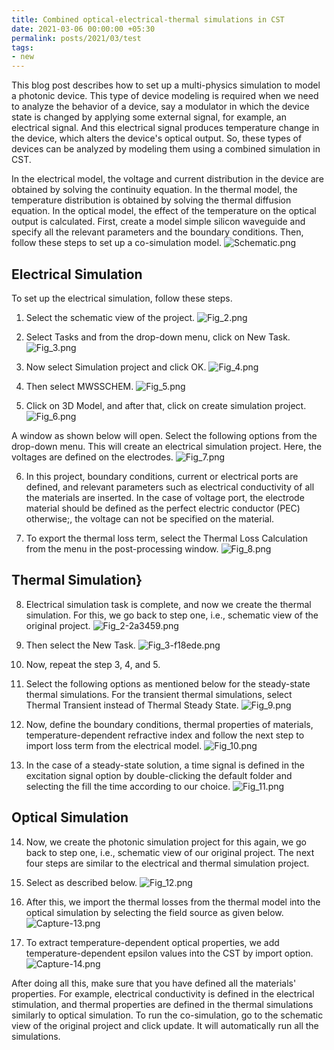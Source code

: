 ```yaml
---
title: Combined optical-electrical-thermal simulations in CST
date: 2021-03-06 00:00:00 +05:30
permalink: posts/2021/03/test
tags:
- new
---
```


This blog post describes how to set up a multi-physics simulation to model a photonic device. This type of device modeling is required when we need to analyze the behavior of a device, say a modulator in which the device state is changed by applying some external signal, for example, an electrical signal. And this electrical signal produces temperature change in the device, which alters the device's optical output. So, these types of devices can be analyzed by modeling them using a combined simulation in CST. 

In the electrical model, the voltage and current distribution in the device are obtained by solving the continuity equation. In the thermal model, the temperature distribution is obtained by solving the thermal diffusion equation. In the optical model, the effect of the temperature on the optical output is calculated.
First, create a model simple silicon waveguide and specify all the relevant parameters and the boundary conditions. Then, follow these steps to set up a co-simulation model. 
![Schematic.png](/uploads/Schematic.png)

## Electrical Simulation
To set up the electrical simulation, follow these steps.
1. Select the schematic view of the project.
![Fig_2.png](/uploads/Fig_2.png)

2. Select Tasks and from the drop-down menu, click on New Task.
![Fig_3.png](/uploads/Fig_3.png)

3. Now select Simulation project and click OK.
![Fig_4.png](/uploads/Fig_4.png)

4. Then select MWSSCHEM.
![Fig_5.png](/uploads/Fig_5.png)

5. Click on 3D Model, and after that, click on create simulation project.
![Fig_6.png](/uploads/Fig_6.png)

A window as shown below will open. Select the following options from the drop-down menu. This will create an electrical simulation project. Here, the voltages are defined on the electrodes.
![Fig_7.png](/uploads/Fig_7.png)

6. In this project, boundary conditions, current or electrical ports are defined, and relevant parameters such as electrical conductivity of all the materials are inserted. In the case of voltage port, the electrode material should be defined as the perfect electric conductor (PEC) otherwise;, the voltage can not be specified on the material.

7. To export the thermal loss term, select the Thermal Loss Calculation from the menu in the post-processing window.
![Fig_8.png](/uploads/Fig_8.png)

## Thermal Simulation}
8. Electrical simulation task is complete, and now we create the thermal simulation. For this, we go back to step one, i.e., schematic view of the original project.
![Fig_2-2a3459.png](/uploads/Fig_2-2a3459.png)

9. Then select the New Task.
![Fig_3-f18ede.png](/uploads/Fig_3-f18ede.png)

10. Now, repeat the step 3, 4, and 5. 

11. Select the following options as mentioned below for the steady-state thermal simulations. For the transient thermal simulations, select Thermal Transient instead of Thermal Steady State.
![Fig_9.png](/uploads/Fig_9.png)

12. Now, define the boundary conditions, thermal properties of materials, temperature-dependent refractive index and follow the next step to import loss term from the electrical model.
![Fig_10.png](/uploads/Fig_10.png)

13. In the case of a steady-state solution, a time signal is defined in the excitation signal option by double-clicking the default folder and selecting the fill the time according to our choice.
![Fig_11.png](/uploads/Fig_11.png)

## Optical Simulation
14. Now, we create the photonic simulation project for this again, we go back to step one, i.e., schematic view of our original project. The next four steps are similar to the electrical and thermal simulation project.
15. Select as described below. 
![Fig_12.png](/uploads/Fig_12.png)

13. After this, we import the thermal losses from the thermal model into the optical simulation by selecting the field source as given below.
![Capture-13.png](/uploads/Capture-13.png)

14. To extract temperature-dependent optical properties, we add temperature-dependent epsilon values into the CST by import option.
![Capture-14.png](/uploads/Capture-14.png)

After doing all this, make sure that you have defined all the materials' properties. For example, electrical conductivity is defined in the electrical stimulation, and thermal properties are defined in the thermal simulations similarly to optical simulation. To run the co-simulation, go to the schematic view of the original project and click update. It will automatically run all the simulations.



